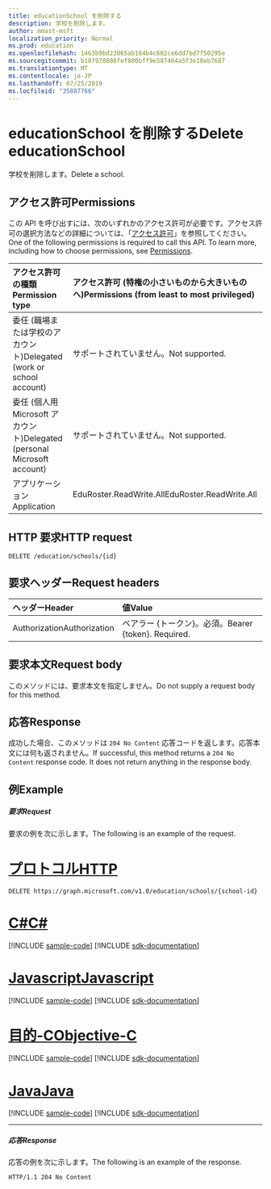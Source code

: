 ```yaml
---
title: educationSchool を削除する
description: 学校を削除します。
author: mmast-msft
localization_priority: Normal
ms.prod: education
ms.openlocfilehash: 1463b9bd23065ab164b4c682ce6dd7bd7f50295e
ms.sourcegitcommit: b18f978808fef800bff9e587464a5f3e18eb7687
ms.translationtype: MT
ms.contentlocale: ja-JP
ms.lasthandoff: 07/25/2019
ms.locfileid: "35887766"
---
```

# <a name="delete-educationschool"></a><span data-ttu-id="e076c-103">educationSchool を削除する</span><span class="sxs-lookup"><span data-stu-id="e076c-103">Delete educationSchool</span></span>

<span data-ttu-id="e076c-104">学校を削除します。</span><span class="sxs-lookup"><span data-stu-id="e076c-104">Delete a school.</span></span>

## <a name="permissions"></a><span data-ttu-id="e076c-105">アクセス許可</span><span class="sxs-lookup"><span data-stu-id="e076c-105">Permissions</span></span>
<span data-ttu-id="e076c-p101">この API を呼び出すには、次のいずれかのアクセス許可が必要です。アクセス許可の選択方法などの詳細については、「[アクセス許可](/graph/permissions-reference)」を参照してください。</span><span class="sxs-lookup"><span data-stu-id="e076c-p101">One of the following permissions is required to call this API. To learn more, including how to choose permissions, see [Permissions](/graph/permissions-reference).</span></span>

|<span data-ttu-id="e076c-108">アクセス許可の種類</span><span class="sxs-lookup"><span data-stu-id="e076c-108">Permission type</span></span>      | <span data-ttu-id="e076c-109">アクセス許可 (特権の小さいものから大きいものへ)</span><span class="sxs-lookup"><span data-stu-id="e076c-109">Permissions (from least to most privileged)</span></span>              |
|:--------------------|:---------------------------------------------------------|
|<span data-ttu-id="e076c-110">委任 (職場または学校のアカウント)</span><span class="sxs-lookup"><span data-stu-id="e076c-110">Delegated (work or school account)</span></span> |  <span data-ttu-id="e076c-111">サポートされていません。</span><span class="sxs-lookup"><span data-stu-id="e076c-111">Not supported.</span></span>  |
|<span data-ttu-id="e076c-112">委任 (個人用 Microsoft アカウント)</span><span class="sxs-lookup"><span data-stu-id="e076c-112">Delegated (personal Microsoft account)</span></span> |  <span data-ttu-id="e076c-113">サポートされていません。</span><span class="sxs-lookup"><span data-stu-id="e076c-113">Not supported.</span></span>  |
|<span data-ttu-id="e076c-114">アプリケーション</span><span class="sxs-lookup"><span data-stu-id="e076c-114">Application</span></span> | <span data-ttu-id="e076c-115">EduRoster.ReadWrite.All</span><span class="sxs-lookup"><span data-stu-id="e076c-115">EduRoster.ReadWrite.All</span></span> | 

## <a name="http-request"></a><span data-ttu-id="e076c-116">HTTP 要求</span><span class="sxs-lookup"><span data-stu-id="e076c-116">HTTP request</span></span>
<!-- { "blockType": "ignored" } -->
```http
DELETE /education/schools/{id}
```
## <a name="request-headers"></a><span data-ttu-id="e076c-117">要求ヘッダー</span><span class="sxs-lookup"><span data-stu-id="e076c-117">Request headers</span></span>
| <span data-ttu-id="e076c-118">ヘッダー</span><span class="sxs-lookup"><span data-stu-id="e076c-118">Header</span></span>       | <span data-ttu-id="e076c-119">値</span><span class="sxs-lookup"><span data-stu-id="e076c-119">Value</span></span> |
|:---------------|:--------|
| <span data-ttu-id="e076c-120">Authorization</span><span class="sxs-lookup"><span data-stu-id="e076c-120">Authorization</span></span>  | <span data-ttu-id="e076c-p102">ベアラー {トークン}。必須。</span><span class="sxs-lookup"><span data-stu-id="e076c-p102">Bearer {token}. Required.</span></span>  |

## <a name="request-body"></a><span data-ttu-id="e076c-123">要求本文</span><span class="sxs-lookup"><span data-stu-id="e076c-123">Request body</span></span>
<span data-ttu-id="e076c-124">このメソッドには、要求本文を指定しません。</span><span class="sxs-lookup"><span data-stu-id="e076c-124">Do not supply a request body for this method.</span></span>


## <a name="response"></a><span data-ttu-id="e076c-125">応答</span><span class="sxs-lookup"><span data-stu-id="e076c-125">Response</span></span>
<span data-ttu-id="e076c-p103">成功した場合、このメソッドは `204 No Content` 応答コードを返します。応答本文には何も返されません。</span><span class="sxs-lookup"><span data-stu-id="e076c-p103">If successful, this method returns a `204 No Content` response code. It does not return anything in the response body.</span></span>

## <a name="example"></a><span data-ttu-id="e076c-128">例</span><span class="sxs-lookup"><span data-stu-id="e076c-128">Example</span></span>
##### <a name="request"></a><span data-ttu-id="e076c-129">要求</span><span class="sxs-lookup"><span data-stu-id="e076c-129">Request</span></span>
<span data-ttu-id="e076c-130">要求の例を次に示します。</span><span class="sxs-lookup"><span data-stu-id="e076c-130">The following is an example of the request.</span></span>

# <a name="httptabhttp"></a>[<span data-ttu-id="e076c-131">プロトコル</span><span class="sxs-lookup"><span data-stu-id="e076c-131">HTTP</span></span>](#tab/http)
<!-- {
  "blockType": "request",
  "name": "delete_educationschool"
}-->
```http
DELETE https://graph.microsoft.com/v1.0/education/schools/{school-id}
```
# <a name="ctabcsharp"></a>[<span data-ttu-id="e076c-132">C#</span><span class="sxs-lookup"><span data-stu-id="e076c-132">C#</span></span>](#tab/csharp)
[!INCLUDE [sample-code](../includes/snippets/csharp/delete-educationschool-csharp-snippets.md)]
[!INCLUDE [sdk-documentation](../includes/snippets/snippets-sdk-documentation-link.md)]

# <a name="javascripttabjavascript"></a>[<span data-ttu-id="e076c-133">Javascript</span><span class="sxs-lookup"><span data-stu-id="e076c-133">Javascript</span></span>](#tab/javascript)
[!INCLUDE [sample-code](../includes/snippets/javascript/delete-educationschool-javascript-snippets.md)]
[!INCLUDE [sdk-documentation](../includes/snippets/snippets-sdk-documentation-link.md)]

# <a name="objective-ctabobjc"></a>[<span data-ttu-id="e076c-134">目的-C</span><span class="sxs-lookup"><span data-stu-id="e076c-134">Objective-C</span></span>](#tab/objc)
[!INCLUDE [sample-code](../includes/snippets/objc/delete-educationschool-objc-snippets.md)]
[!INCLUDE [sdk-documentation](../includes/snippets/snippets-sdk-documentation-link.md)]

# <a name="javatabjava"></a>[<span data-ttu-id="e076c-135">Java</span><span class="sxs-lookup"><span data-stu-id="e076c-135">Java</span></span>](#tab/java)
[!INCLUDE [sample-code](../includes/snippets/java/delete-educationschool-java-snippets.md)]
[!INCLUDE [sdk-documentation](../includes/snippets/snippets-sdk-documentation-link.md)]

---

##### <a name="response"></a><span data-ttu-id="e076c-136">応答</span><span class="sxs-lookup"><span data-stu-id="e076c-136">Response</span></span>
<span data-ttu-id="e076c-137">応答の例を次に示します。</span><span class="sxs-lookup"><span data-stu-id="e076c-137">The following is an example of the response.</span></span> 

<!-- {
  "blockType": "response",
  "truncated": true
} -->
```http
HTTP/1.1 204 No Content
```

<!-- uuid: 8fcb5dbc-d5aa-4681-8e31-b001d5168d79
2015-10-25 14:57:30 UTC -->
<!-- {
  "type": "#page.annotation",
  "description": "Delete educationSchool",
  "keywords": "",
  "section": "documentation",
  "tocPath": "",
  "suppressions": [
  ]
}-->
